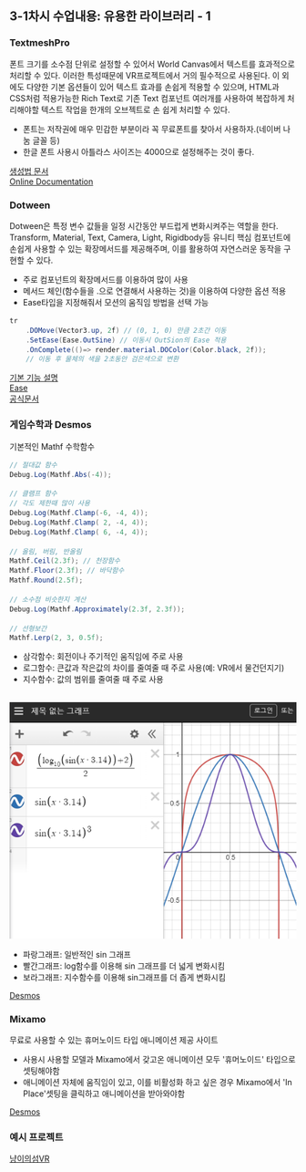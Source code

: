 <h2>3-1차시 수업내용: 유용한 라이브러리 - 1</h2>

<h3>TextmeshPro</h3>

폰트 크기를 소수점 단위로 설정할 수 있어서 World Canvas에서 텍스트를 효과적으로 처리할 수 있다. 이러한 특성때문에 VR프로젝트에서 거의 필수적으로 사용된다. 이 외에도 다양한 기본 옵션들이 있어 텍스트 효과를 손쉽게 적용할 수 있으며, HTML과 CSS처럼 적용가능한 Rich Text로 기존 Text 컴포넌트 여러개를 사용하여 복잡하게 처리해야할 텍스트 작업을 한개의 오브젝트로 손 쉽게 처리할 수 있다.

- 폰트는 저작권에 매우 민감한 부분이라 꼭 무료폰트를 찾아서 사용하자.(네이버 나눔 글꼴 등)
- 한글 폰트 사용시 아틀라스 사이즈는 4000으로 설정해주는 것이 좋다.

<a href="https://m.blog.naver.com/cdw0424/221641217203">생성법 문서</a><br>
<a href="http://digitalnativestudios.com/textmeshpro/docs/">Online Documentation</a>

<h3>Dotween</h3>
Dotween은 특정 변수 값들을 일정 시간동안 부드럽게 변화시켜주는 역할을 한다. Transform, Material, Text, Camera, Light, Rigidbody등 유니티 핵심 컴포넌트에 손쉽게 사용할 수 있는 확장메서드를 제공해주며, 이를 활용하여 자연스러운 동작을 구현할 수 있다.

- 주로 컴포넌트의 확장메서드를 이용하여 많이 사용
- 메서드 체인(함수들을 .으로 연결해서 사용하는 것)을 이용하여 다양한 옵션 적용
- Ease타입을 지정해줘서 모션의 움직임 방법을 선택 가능

```C#
tr
    .DOMove(Vector3.up, 2f) // (0, 1, 0) 만큼 2초간 이동
    .SetEase(Ease.OutSine) // 이동시 OutSion의 Ease 적용
    .OnComplete(()=> render.material.DOColor(Color.black, 2f)); 
    // 이동 후 물체의 색을 2초동안 검은색으로 변환
```

<a href="https://m.blog.naver.com/hana100494/221320177107">기본 기능 설명</a><br>
<a href="https://m.blog.naver.com/hana100494/222084755392">Ease</a><br>
<a href="http://dotween.demigiant.com/documentation.php">공식문서</a>

<h3>게임수학과 Desmos</h3>

기본적인 Mathf 수학함수
```C#
// 절대값 함수
Debug.Log(Mathf.Abs(-4));

// 클램프 함수
// 각도 제한때 많이 사용
Debug.Log(Mathf.Clamp(-6, -4, 4));
Debug.Log(Mathf.Clamp( 2, -4, 4));
Debug.Log(Mathf.Clamp( 6, -4, 4));

// 올림, 버림, 반올림
Mathf.Ceil(2.3f); // 천장함수
Mathf.Floor(2.3f); // 바닥함수
Mathf.Round(2.5f);

// 소수점 비슷한지 계산
Debug.Log(Mathf.Approximately(2.3f, 2.3f));

// 선형보간
Mathf.Lerp(2, 3, 0.5f);
```

- 삼각함수: 회전이나 주기적인 움직임에 주로 사용
- 로그함수: 큰값과 작은값의 차이를 줄여줄 때 주로 사용(예: VR에서 물건던지기)
- 지수함수: 값의 범위를 줄여줄 때 주로 사용
<br><br>

![desmos_example](./image/desmos.png)

- 파랑그래프: 일반적인 sin 그래프
- 빨간그래프: log함수를 이용해 sin 그래프를 더 넓게 변화시킴
- 보라그래프: 지수함수를 이용해 sin그래프를 더 좁게 변화시킴 

<a href="https://www.desmos.com/calculator?lang=ko">Desmos</a>

<h3>Mixamo</h3>

무료로 사용할 수 있는 휴머노이드 타입 애니메이션 제공 사이트

- 사용시 사용할 모델과 Mixamo에서 갖고온 애니메이션 모두 '휴머노이드' 타입으로 셋팅해야함
- 애니메이션 자체에 움직임이 있고, 이를 비활성화 하고 싶은 경우 Mixamo에서 'In Place'셋팅을 클릭하고 애니메이션을 받아와야함

<a href="https://www.desmos.com/calculator?lang=ko">Desmos</a>


<h3>예시 프로젝트</h3>

<a href="https://www.youtube.com/watch?v=Hmho2MKpgyE">냥이의섬VR</a>
